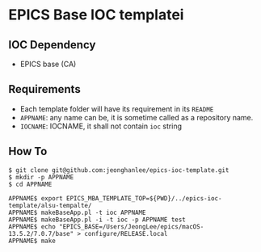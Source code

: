 # EPICS Base IOC templatei

## IOC Dependency

* EPICS base (CA)

## Requirements

* Each template folder will have its requirement in its `README`
* `APPNAME`: any name can be, it is sometime called as a repository name.
* `IOCNAME`: IOCNAME, it shall not contain `ioc` string

## How To

```
$ git clone git@github.com:jeonghanlee/epics-ioc-template.git
$ mkdir -p APPNAME
$ cd APPNAME

APPNAME$ export EPICS_MBA_TEMPLATE_TOP=${PWD}/../epics-ioc-template/alsu-tempalte/
APPNAME$ makeBaseApp.pl -t ioc APPNAME
APPNAME$ makeBaseApp.pl -i -t ioc -p APPNAME test
APPNAME$ echo "EPICS_BASE=/Users/JeongLee/epics/macOS-13.5.2/7.0.7/base" > configure/RELEASE.local
APPNAME$ make
```
